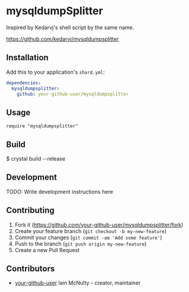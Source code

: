 # mysqldumpSplitter

Inspired by Kedarvj's shell script by the same name.

https://github.com/kedarvj/mysqldumpsplitter

## Installation

Add this to your application's `shard.yml`:

```yaml
dependencies:
  mysqldumpsplitter:
    github: your-github-user/mysqldumpsplitter
```

## Usage

```crystal
require "mysqldumpsplitter"
```

## Build

$ crystal build --release


## Development

TODO: Write development instructions here

## Contributing

1. Fork it (<https://github.com/your-github-user/mysqldumpsplitter/fork>)
2. Create your feature branch (`git checkout -b my-new-feature`)
3. Commit your changes (`git commit -am 'Add some feature'`)
4. Push to the branch (`git push origin my-new-feature`)
5. Create a new Pull Request

## Contributors

- [your-github-user](https://github.com/your-github-user) Iain McNulty - creator, maintainer
